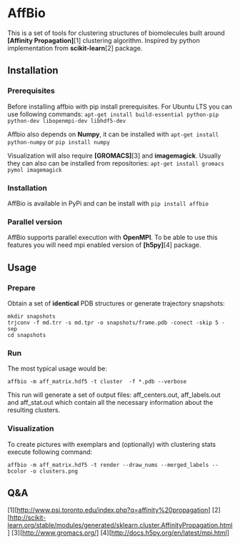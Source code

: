 # AffBio

This is a set of tools for clustering structures of biomolecules built around **[Affinity Propagation]**[1] clustering algorithm. Inspired by python implementation from **scikit-learn**[2] package.

## Installation

### Prerequisites

Before installing affbio with pip install prerequisites. For Ubuntu LTS you can use following commands:
`apt-get install build-essential python-pip python-dev libopenmpi-dev libhdf5-dev`

Affbio also depends on **Numpy**, it can be installed with `apt-get install python-numpy` or `pip install numpy`

Visualization will also require **[GROMACS]**[3] and **imagemagick**. Usually they can also can be installed from repositories:
`apt-get install gromacs pymol imagemagick`

### Installation

AffBio is available in PyPi and can be install with `pip install affbio`

### Parallel version

AffBio supports parallel execution with **OpenMPI**. To be able to use this features you will need mpi enabled version of **[h5py]**[4] package.

## Usage

### Prepare

Obtain a set of **identical** PDB structures or generate trajectory snapshots:
```
mkdir snapshots
trjconv -f md.trr -s md.tpr -o snapshots/frame.pdb -conect -skip 5 -sep
cd snapshots
```

### Run

The most typical usage would be:
```
affbio -m aff_matrix.hdf5 -t cluster  -f *.pdb --verbose
```
This run will generate a set of output files: aff_centers.out, aff_labels.out and aff_stat.out which contain all the necessary information about the resulting clusters.

### Visualization

To create pictures with exemplars and (optionally) with clustering stats execute following command:

```
affbio -m aff_matrix.hdf5 -t render --draw_nums --merged_labels --bcolor -o clusters.png
```
## Q\&A


[1][http://www.psi.toronto.edu/index.php?q=affinity%20propagation]
[2][http://scikit-learn.org/stable/modules/generated/sklearn.cluster.AffinityPropagation.html]
[3][http://www.gromacs.org/]
[4][http://docs.h5py.org/en/latest/mpi.html]
